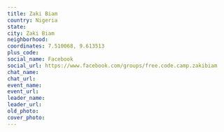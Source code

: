 ```yaml
---
title: Zaki Biam
country: Nigeria
state: 
city: Zaki Biam
neighborhood: 
coordinates: 7.510068, 9.613513
plus_code:
social_name: Facebook
social_url: https://www.facebook.com/groups/free.code.camp.zakibiam
chat_name:
chat_url:
event_name:
event_url:
leader_name:
leader_url:
old_photo: 
cover_photo:
---
```

